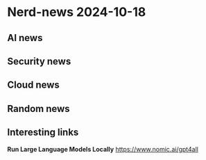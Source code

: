 # Nerd-news 2024-10-18

## AI news

## Security news

## Cloud news

## Random news

## Interesting links

**Run Large Language Models Locally**
https://www.nomic.ai/gpt4all
